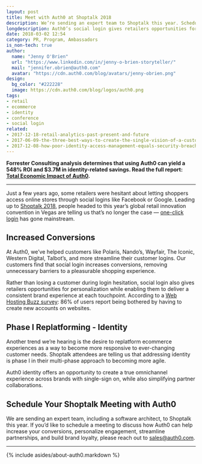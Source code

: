 ```yaml
---
layout: post
title: Meet with Auth0 at Shoptalk 2018
description: We’re sending an expert team to Shoptalk this year. Schedule a meeting to learn how Auth0 can help you increase conversions.
longdescription: Auth0’s social login gives retailers opportunities for personalization while enabling them to deliver a consistent brand experience at each touchpoint. We’re sending an expert team to Shoptalk this year. Schedule a meeting to learn how Auth0 can help you increase conversions.
date: 2018-03-02 12:54
category: PR, Program, Ambassadors
is_non-tech: true
author:
  name: "Jenny O'Brien"
  url: "https://www.linkedin.com/in/jenny-o-brien-storyteller/"
  mail: "jennifer.obrien@auth0.com"
  avatar: "https://cdn.auth0.com/blog/avatars/jenny-obrien.png"
design:
  bg_color: "#222228"
  image: https://cdn.auth0.com/blog/logos/auth0.png
tags:
- retail
- ecommerce
- identity
- conference
- social login
related:
- 2017-12-18-retail-analytics-past-present-and-future
- 2017-06-09-the-three-best-ways-to-create-the-single-vision-of-a-customer
- 2017-12-08-how-poor-identity-access-management-equals-security-breaches
---
```


<div class="alert alert-info alert-icon">
  <i class="icon-budicon-500"></i>
  <strong>Forrester Consulting analysis determines that using Auth0 can yield a 548% ROI and $3.7M in identity-related savings. Read the full report: <a href="https://resources.auth0.com/forrester-tei-research-case-study/">Total Economic Impact of Auth0</a>.</strong>
</div>

---
Just a few years ago, some retailers were hesitant about letting shoppers access online stores through social logins like Facebook or Google. Leading up to [Shoptalk 2018](https://shoptalk.com/), people headed to this year’s global retail innovation convention in Vegas are telling us that’s no longer the case — [one-click login](https://auth0.com/retail) has gone mainstream.

## Increased Conversions
At Auth0, we’ve helped customers like Polaris, Nando’s, Wayfair, The Iconic, Western Digital, Talbot’s, and more streamline their customer logins. Our customers find that social login increases conversions, removing unnecessary barriers to a pleasurable shopping experience. 

Rather than losing a customer during login hesitation, social login also gives retailers opportunities for personalization while enabling them to deliver a consistent brand experience at each touchpoint. According to a [Web Hosting Buzz survey](http://www.webhostingbuzz.com/blog/2013/03/21/whos-sharing-what/): 86% of users report being bothered by having to create new accounts on websites. 

## Phase I Replatforming - Identity

Another trend we’re hearing is the desire to replatform ecommerce experiences as a way to become more responsive to ever-changing customer needs. Shoptalk attendees are telling us that addressing identity is phase I in their multi-phase approach to becoming more agile.

Auth0 identity offers an opportunity to create a true omnichannel experience across brands with single-sign on, while also simplifying partner collaborations.

## Schedule Your Shoptalk Meeting with Auth0

We are sending an expert team, including a software architect, to Shoptalk this year. If you’d like to schedule a meeting to discuss how Auth0 can help increase your conversions, personalize engagement, streamline partnerships, and build brand loyalty, please reach out to [sales@auth0.com](mailto:sales@auth0.com).

---

{% include asides/about-auth0.markdown %}
